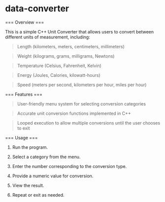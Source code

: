 # data-converter

=== Overview ===

This is a simple C++ Unit Converter that allows users to convert between different units of measurement, including:

> Length (kilometers, meters, centimeters, millimeters)

> Weight (kilograms, grams, milligrams, Newtons)

> Temperature (Celsius, Fahrenheit, Kelvin)

> Energy (Joules, Calories, kilowatt-hours)

> Speed (meters per second, kilometers per hour, miles per hour)


=== Features ===

> User-friendly menu system for selecting conversion categories

> Accurate unit conversion functions implemented in C++

> Looped execution to allow multiple conversions until the user chooses to exit


=== Usage ===

1. Run the program.

2. Select a category from the menu.

3. Enter the number corresponding to the conversion type.

4. Provide a numeric value for conversion.

5. View the result.

6. Repeat or exit as needed.

